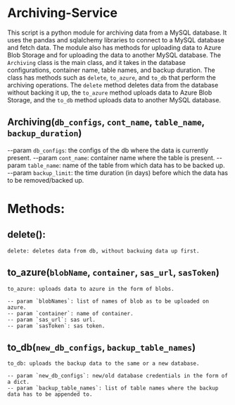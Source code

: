 # Archiving-Service
This script is a python module for archiving data from a MySQL database. It uses the pandas and sqlalchemy libraries to connect to a MySQL database and fetch data. The module also has methods for uploading data to Azure Blob Storage and for uploading the data to another MySQL database. The `Archiving` class is the main class, and it takes in the database configurations, container name, table names, and backup duration. The class has methods such as `delete`, `to_azure`, and `to_db` that perform the archiving operations. The `delete` method deletes data from the database without backing it up, the `to_azure` method uploads data to Azure Blob Storage, and the `to_db` method uploads data to another MySQL database.

Archiving(`db_configs`, `cont_name`, `table_name`, `backup_duration`)
---------------------------------------------------------------------
--param `db_configs`: the configs of the db where the data is currently present.
--param `cont_name`: container name where the table is present.
--param `table_name`: name of the table from which data has to be backed up.
--param `backup_limit`: the time duration (in days) before which the data has to be removed/backed up.

Methods:
=======
delete():
--------
    delete: deletes data from db, without backuing data up first.

to_azure(`blobName`, `container`, `sas_url`, `sasToken`)
------------------------------------------------
    to_azure: uploads data to azure in the form of blobs.

    -- param `blobNames`: list of names of blob as to be uploaded on azure.
    -- param `container`: name of container.
    -- param `sas_url`: sas url.
    -- param `sasToken`: sas token.

to_db(`new_db_configs`, `backup_table_names`)
-----------------------------------------
    to_db: uploads the backup data to the same or a new database.

    -- param `new_db_configs`: new/old database credentials in the form of a dict.
    -- param `backup_table_names`: list of table names where the backup data has to be appended to.
